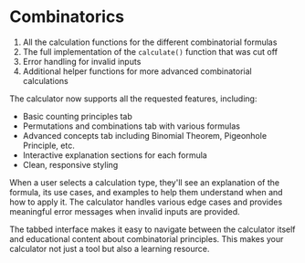 # Combinatorics

1. All the calculation functions for the different combinatorial formulas
2. The full implementation of the `calculate()` function that was cut off
3. Error handling for invalid inputs
4. Additional helper functions for more advanced combinatorial calculations

The calculator now supports all the requested features, including:
- Basic counting principles tab
- Permutations and combinations tab with various formulas
- Advanced concepts tab including Binomial Theorem, Pigeonhole Principle, etc.
- Interactive explanation sections for each formula
- Clean, responsive styling

When a user selects a calculation type, they'll see an explanation of the formula, its use cases, and examples to help them understand when and how to apply it. The calculator handles various edge cases and provides meaningful error messages when invalid inputs are provided.

The tabbed interface makes it easy to navigate between the calculator itself and educational content about combinatorial principles. This makes your calculator not just a tool but also a learning resource.